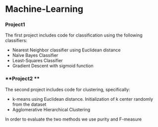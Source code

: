# Machine-Learning

### **Project1**

The first project includes code for classification using the following classifiers:
-	Nearest Neighbor classifier using Euclidean distance
-	Naïve Bayes Classifier
-	Least-Squares Classifier
-	Gradient Descent with sigmoid function

### **Project2 **

The second project includes code for clustering, specifically:
-	k-means using Euclidean distance. Initialization of k center randomly from the dataset
-	Agglomerative Hierarchical Clustering 

In order to evaluate the two methods we use purity and F-measure 

